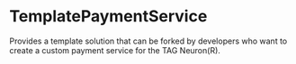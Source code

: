 # TemplatePaymentService
Provides a template solution that can be forked by developers who want to create a custom payment service for the TAG Neuron(R).

